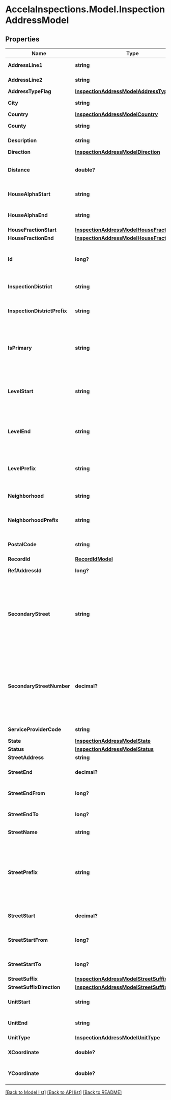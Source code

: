 # AccelaInspections.Model.InspectionAddressModel
## Properties

Name | Type | Description | Notes
------------ | ------------- | ------------- | -------------
**AddressLine1** | **string** | The first line of the address. | [optional] 
**AddressLine2** | **string** | The first line of the address. | [optional] 
**AddressTypeFlag** | [**InspectionAddressModelAddressTypeFlag**](InspectionAddressModelAddressTypeFlag.md) |  | [optional] 
**City** | **string** | The name of the city. | [optional] 
**Country** | [**InspectionAddressModelCountry**](InspectionAddressModelCountry.md) |  | [optional] 
**County** | **string** | The name of the county. | [optional] 
**Description** | **string** | A description of the address. | [optional] 
**Direction** | [**InspectionAddressModelDirection**](InspectionAddressModelDirection.md) |  | [optional] 
**Distance** | **double?** | The distance from another landmark used to locate the address. | [optional] 
**HouseAlphaStart** | **string** | The beginning alphabetic unit in street address. | [optional] 
**HouseAlphaEnd** | **string** | The ending alphabetic unit in street address. | [optional] 
**HouseFractionStart** | [**InspectionAddressModelHouseFractionStart**](InspectionAddressModelHouseFractionStart.md) |  | [optional] 
**HouseFractionEnd** | [**InspectionAddressModelHouseFractionEnd**](InspectionAddressModelHouseFractionEnd.md) |  | [optional] 
**Id** | **long?** | The unique address id assigned by the Civic Platform server. | [optional] 
**InspectionDistrict** | **string** | The inspection district where the address is located. | [optional] 
**InspectionDistrictPrefix** | **string** | The prefix for the inspection district where the address is located. | [optional] 
**IsPrimary** | **string** | Indicates whether or not to designate the address as the primary address. Only one address can be primary at any given time. | [optional] 
**LevelStart** | **string** | The starting level number (floor number) that makes up the address within a complex. | [optional] 
**LevelEnd** | **string** | The ending level number (floor number) that makes up the address within a complex. | [optional] 
**LevelPrefix** | **string** | The prefix for the level numbers (floor numbers) that make up the address. | [optional] 
**Neighborhood** | **string** | The neighborhood where the address is located. | [optional] 
**NeighborhoodPrefix** | **string** | The prefix for neighborhood where the address is located. | [optional] 
**PostalCode** | **string** | The postal ZIP code for the address. | [optional] 
**RecordId** | [**RecordIdModel**](RecordIdModel.md) |  | [optional] 
**RefAddressId** | **long?** | The reference address id. | [optional] 
**SecondaryStreet** | **string** | This field (along with the Secondary Road Number field) displays an extra description for the location when two roads that cross or a street with two names makes up the address of the location. | [optional] 
**SecondaryStreetNumber** | **decimal?** | This field (along with the Secondary Road field) displays an extra description for the location when two roads that cross or a street with two names makes up the address of the location. | [optional] 
**ServiceProviderCode** | **string** | The unique agency identifier. | [optional] 
**State** | [**InspectionAddressModelState**](InspectionAddressModelState.md) |  | [optional] 
**Status** | [**InspectionAddressModelStatus**](InspectionAddressModelStatus.md) |  | [optional] 
**StreetAddress** | **string** | The street address. | [optional] 
**StreetEnd** | **decimal?** | The ending number of a street address range. | [optional] 
**StreetEndFrom** | **long?** | The beginning number of a street end address range. | [optional] 
**StreetEndTo** | **long?** | The ending number of a street end address range. | [optional] 
**StreetName** | **string** | The name of the street. | [optional] 
**StreetPrefix** | **string** | Any part of an address that appears before a street name or number. For example, if the address is 123 West Main, \&quot;West\&quot;is the street prefix. | [optional] 
**StreetStart** | **decimal?** | The starting number of a street address range. | [optional] 
**StreetStartFrom** | **long?** | The beginning number of a street start address range. | [optional] 
**StreetStartTo** | **long?** | The ending number of a street start address range. | [optional] 
**StreetSuffix** | [**InspectionAddressModelStreetSuffix**](InspectionAddressModelStreetSuffix.md) |  | [optional] 
**StreetSuffixDirection** | [**InspectionAddressModelStreetSuffixDirection**](InspectionAddressModelStreetSuffixDirection.md) |  | [optional] 
**UnitStart** | **string** | The starting value of a range of unit numbers. | [optional] 
**UnitEnd** | **string** | The ending value of a range of unit numbers. | [optional] 
**UnitType** | [**InspectionAddressModelUnitType**](InspectionAddressModelUnitType.md) |  | [optional] 
**XCoordinate** | **double?** | The longitudinal coordinate for this address. | [optional] 
**YCoordinate** | **double?** | The latitudinal coordinate for this address. | [optional] 

[[Back to Model list]](../README.md#documentation-for-models) [[Back to API list]](../README.md#documentation-for-api-endpoints) [[Back to README]](../README.md)

